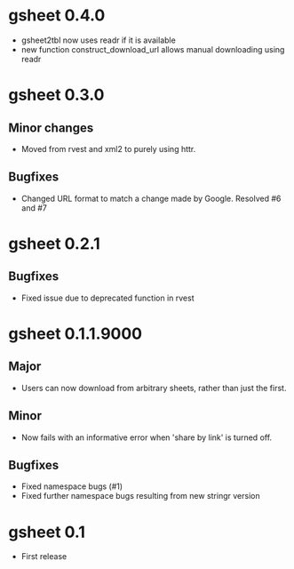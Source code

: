 # gsheet 0.4.0

- gsheet2tbl now uses readr if it is available
- new function construct_download_url allows manual downloading using readr

# gsheet 0.3.0

## Minor changes

- Moved from rvest and xml2 to purely using httr.

## Bugfixes

- Changed URL format to match a change made by Google. Resolved #6 and #7

# gsheet 0.2.1

## Bugfixes

- Fixed issue due to deprecated function in rvest

# gsheet 0.1.1.9000

## Major

- Users can now download from arbitrary sheets, rather than just the first.

## Minor

- Now fails with an informative error when 'share by link' is turned off.

## Bugfixes

- Fixed namespace bugs (#1)
- Fixed further namespace bugs resulting from new stringr version

# gsheet 0.1

- First release
